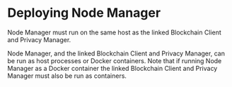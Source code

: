 # Deploying Node Manager

Node Manager must run on the same host as the linked Blockchain Client and Privacy Manager.

Node Manager, and the linked Blockchain Client and Privacy Manager, can be run as host processes or Docker containers.  Note that if running Node Manager as a Docker container the linked Blockchain Client and Privacy Manager must also be run as containers. 
